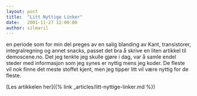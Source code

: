 ```yaml
---
layout: post
title:  "Litt Nyttige Linker"
date:   2001-11-27 12:00:00
author: silmaril
---
```

en periode som for min del preges av en salig blanding av Kant,
transistorer, integralregning og annet snacks, passet det bra å skrive
en liten artikkel til demoscene.no. Det jeg tenkte jeg skulle gjøre i
dag, var å samle endel steder med informasjon som jeg synes er nyttig
mens jeg koder. De fleste vil nok finne det meste stoffet kjent, men jeg
tipper litt vil være nyttig for de fleste.

[Les artikkelen her]({% link _articles/litt-nyttige-linker.md %})
